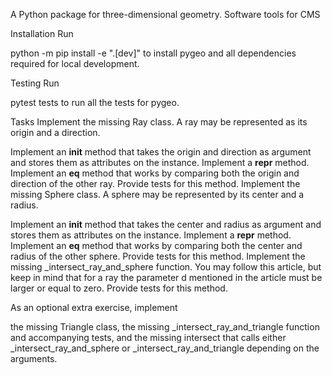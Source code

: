 A Python package for three-dimensional geometry.
Software tools for CMS

Installation
Run

python -m pip install -e ".[dev]"
to install pygeo and all dependencies required for local development.

Testing
Run

pytest tests
to run all the tests for pygeo.

Tasks
Implement the missing Ray class. A ray may be represented as its origin and a direction.

Implement an __init__ method that takes the origin and direction as argument and stores them as attributes on the instance.
Implement a __repr__ method.
Implement an __eq__ method that works by comparing both the origin and direction of the other ray. Provide tests for this method.
Implement the missing Sphere class. A sphere may be represented by its center and a radius.

Implement an __init__ method that takes the center and radius as argument and stores them as attributes on the instance.
Implement a __repr__ method.
Implement an __eq__ method that works by comparing both the center and radius of the other sphere. Provide tests for this method.
Implement the missing _intersect_ray_and_sphere function. You may follow this article, but keep in mind that for a ray the parameter d mentioned in the article must be larger or equal to zero. Provide tests for this method.

As an optional extra exercise, implement

the missing Triangle class,
the missing _intersect_ray_and_triangle function and accompanying tests, and
the missing intersect that calls either _intersect_ray_and_sphere or _intersect_ray_and_triangle depending on the arguments.
